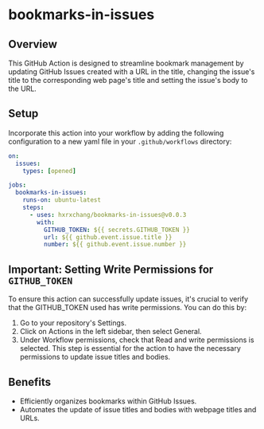# bookmarks-in-issues

## Overview

This GitHub Action is designed to streamline bookmark management by updating GitHub Issues created with a URL in the title, changing the issue's title to the corresponding web page's title and setting the issue's body to the URL.

## Setup

Incorporate this action into your workflow by adding the following configuration to a new yaml file in your `.github/workflows` directory:

```yml
on:
  issues:
    types: [opened]

jobs:
  bookmarks-in-issues:
    runs-on: ubuntu-latest
    steps:
      - uses: hxrxchang/bookmarks-in-issues@v0.0.3
        with:
          GITHUB_TOKEN: ${{ secrets.GITHUB_TOKEN }}
          url: ${{ github.event.issue.title }}
          number: ${{ github.event.issue.number }}
```

## Important: Setting Write Permissions for `GITHUB_TOKEN`

To ensure this action can successfully update issues, it's crucial to verify that the GITHUB_TOKEN used has write permissions. You can do this by:

1. Go to your repository's Settings.
2. Click on Actions in the left sidebar, then select General.
3. Under Workflow permissions, check that Read and write permissions is selected. This step is essential for the action to have the necessary permissions to update issue titles and bodies.

## Benefits

- Efficiently organizes bookmarks within GitHub Issues.
- Automates the update of issue titles and bodies with webpage titles and URLs.
